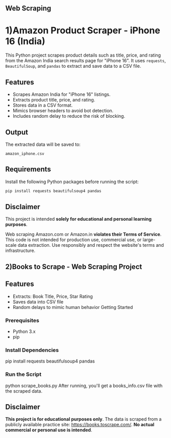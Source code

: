 ## Web Scraping
# 1)Amazon Product Scraper - iPhone 16 (India)
This Python project scrapes product details such as title, price, and rating from the Amazon India
search results page for "iPhone 16". It uses `requests`, `BeautifulSoup`, and `pandas` to extract and
save data to a CSV file.
## Features
- Scrapes Amazon India for "iPhone 16" listings.
- Extracts product title, price, and rating.
- Stores data in a CSV format.
- Mimics browser headers to avoid bot detection.
- Includes random delay to reduce the risk of blocking.
## Output
The extracted data will be saved to:
```
amazon_iphone.csv
```
## Requirements
Install the following Python packages before running the script:
```bash
pip install requests beautifulsoup4 pandas
```
## Disclaimer

This project is intended **solely for educational and personal learning purposes**.

Web scraping Amazon.com or Amazon.in **violates their Terms of Service**.  
This code is not intended for production use, commercial use, or large-scale data extraction.
Use responsibly and respect the website's terms and infrastructure.


## 2)Books to Scrape - Web Scraping Project
## Features
- Extracts: Book Title, Price, Star Rating
- Saves data into CSV file
- Random delays to mimic human behavior
Getting Started
### Prerequisites
- Python 3.x
- pip
### Install Dependencies
pip install requests beautifulsoup4 pandas
### Run the Script
python scrape_books.py
After running, you'll get a books_info.csv file with the scraped data.

## Disclaimer
**This project is for educational purposes only**.
The data is scraped from a publicly available practice site: https://books.toscrape.com/.
**No actual commercial or personal use is intended**.
